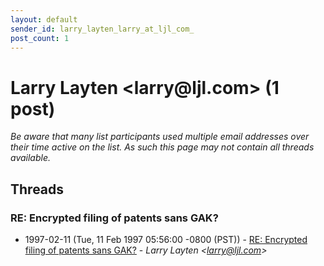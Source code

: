 ```yaml
---
layout: default
sender_id: larry_layten_larry_at_ljl_com_
post_count: 1
---
```


# Larry Layten <larry<span>@</span>ljl.com> (1 post)

_Be aware that many list participants used multiple email addresses over their time active on the list. As such this page may not contain all threads available._

## Threads

### RE: Encrypted filing of patents sans GAK?
+ 1997-02-11 (Tue, 11 Feb 1997 05:56:00 -0800 (PST)) - [RE: Encrypted filing of patents sans GAK?](/archive/1997/02/d42b6e3d8511a0edcce6d93d6eeddcc7969ddf6aed230b538801bd9b5a0af1b2) - _Larry Layten \<larry@ljl.com\>_

